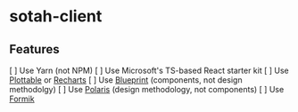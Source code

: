 # sotah-client

## Features

[ ] Use Yarn (not NPM)
[ ] Use Microsoft's TS-based React starter kit
[ ] Use [Plottable](https://github.com/palantir/plottable) or [Recharts](https://github.com/recharts/recharts)
[ ] Use [Blueprint](http://blueprintjs.com/) (components, not design methodolgy)
[ ] Use [Polaris](https://polaris.shopify.com/) (design methodology, not components)
[ ] Use [Formik](https://github.com/jaredpalmer/formik)
